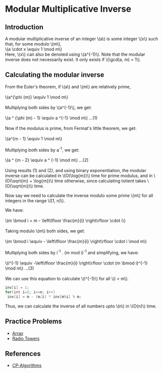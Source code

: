# Modular Multiplicative Inverse

## Introduction

A modular multiplicative inverse of an integer \\(a\\) is some integer \\(x\\) such that, for some modulo \\(m\\),
\
\\(a \cdot x \equiv 1 \mod m\\)
\
Here, \\(x\\) can also be denoted using \\(a^{-1}\\). Note that the modular inverse does not necessarily exist. It only exists if \\(\gcd(a, m) = 1\\).

## Calculating the modular inverse

From the Euler's theorem, if \\(a\\) and \\(m\\) are relatively prime,
\
\
\\(a^{\phi (m)} \equiv 1 \mod m\\)
\
\
Multiplying both sides by \\(a^{-1}\\), we get:
\
\
\\(a ^ {\phi (m) - 1} \equiv a ^{-1} \mod m\\) ...(1)
\
\
Now if the modulus is prime, from Fermat's little theorem, we get:
\
\
\\(a^{m - 1} \equiv 1 \mod m\\)
\
\
Multiplying both sides by a<sup>-1</sup>, we get:
\
\
\\(a ^ {m - 2} \equiv a ^ {-1} \mod m\\) ...(2)
\
\
Using results (1) and (2), and using binary exponentiation, the modular inverse can be calculated in \\(O(\log{m})\\) time for prime modulus, and in \\(O(\sqrt{m} + \log{m})\\) time otherwise, since calculating totient takes \\(O(\sqrt{m})\\) time.

Now say we need to calculate the inverse modulo some prime \\(m\\) for all integers in the range \\([1, n]\\).

We have:
\
\
\\(m \bmod i = m -  \left\lfloor \frac{m}{i} \right\rfloor \cdot i\\)
\
\
Taking modulo \\(m\\) both sides, we get:
\
\
\\(m \bmod i \equiv - \left\lfloor \frac{m}{i} \right\rfloor \cdot i \mod m\\)
\
\
Multiplying both sides by i<sup>-1</sup> . (m mod i)<sup>-1</sup> and simplifying, we have:
\
\
\\(i^{-1} \equiv -\left\lfloor \frac{m}{i} \right\rfloor \cdot (m \bmod i)^{-1} \mod m\\) ...(3)
\
\
We can use this equation to calculate \\(i^{-1}\\) for all \\(i < m\\).

```cpp
inv[i] = 1;
for(int i=2; i<=n; i++)
 inv[i] = m - (m/i) * inv[m%i] % m;
```

Thus, we can calculate the inverse of all numbers upto \\(n\\) in \\(O(n)\\) time.

## Practice Problems
- [Array](https://codeforces.com/contest/57/problem/C)
- [Radio Towers](https://codeforces.com/contest/1452/problem/D)

## References
- [CP-Algorithms](https://cp-algorithms.com/)